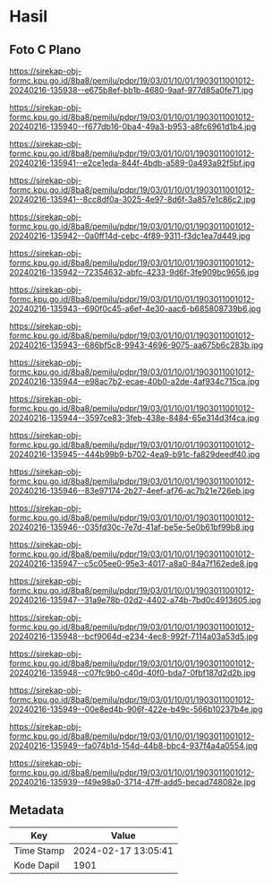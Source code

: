 # Hasil

## Foto C Plano

https://sirekap-obj-formc.kpu.go.id/8ba8/pemilu/pdpr/19/03/01/10/01/1903011001012-20240216-135938--e675b8ef-bb1b-4680-9aaf-977d85a0fe71.jpg

https://sirekap-obj-formc.kpu.go.id/8ba8/pemilu/pdpr/19/03/01/10/01/1903011001012-20240216-135940--f677db16-0ba4-49a3-b953-a8fc6961d1b4.jpg

https://sirekap-obj-formc.kpu.go.id/8ba8/pemilu/pdpr/19/03/01/10/01/1903011001012-20240216-135941--e2ce1eda-844f-4bdb-a589-0a493a92f5bf.jpg

https://sirekap-obj-formc.kpu.go.id/8ba8/pemilu/pdpr/19/03/01/10/01/1903011001012-20240216-135941--8cc8df0a-3025-4e97-8d6f-3a857e1c86c2.jpg

https://sirekap-obj-formc.kpu.go.id/8ba8/pemilu/pdpr/19/03/01/10/01/1903011001012-20240216-135942--0a0ff14d-cebc-4f89-9311-f3dc1ea7d449.jpg

https://sirekap-obj-formc.kpu.go.id/8ba8/pemilu/pdpr/19/03/01/10/01/1903011001012-20240216-135942--72354632-abfc-4233-9d6f-3fe909bc9656.jpg

https://sirekap-obj-formc.kpu.go.id/8ba8/pemilu/pdpr/19/03/01/10/01/1903011001012-20240216-135943--690f0c45-a6ef-4e30-aac6-b685808739b6.jpg

https://sirekap-obj-formc.kpu.go.id/8ba8/pemilu/pdpr/19/03/01/10/01/1903011001012-20240216-135943--686bf5c8-9943-4696-9075-aa675b6c283b.jpg

https://sirekap-obj-formc.kpu.go.id/8ba8/pemilu/pdpr/19/03/01/10/01/1903011001012-20240216-135944--e98ac7b2-ecae-40b0-a2de-4af934c715ca.jpg

https://sirekap-obj-formc.kpu.go.id/8ba8/pemilu/pdpr/19/03/01/10/01/1903011001012-20240216-135944--3597ce83-3feb-438e-8484-65e314d3f4ca.jpg

https://sirekap-obj-formc.kpu.go.id/8ba8/pemilu/pdpr/19/03/01/10/01/1903011001012-20240216-135945--444b99b9-b702-4ea9-b91c-fa829deedf40.jpg

https://sirekap-obj-formc.kpu.go.id/8ba8/pemilu/pdpr/19/03/01/10/01/1903011001012-20240216-135946--83e97174-2b27-4eef-af76-ac7b21e726eb.jpg

https://sirekap-obj-formc.kpu.go.id/8ba8/pemilu/pdpr/19/03/01/10/01/1903011001012-20240216-135946--035fd30c-7e7d-41af-be5e-5e0b61bf99b8.jpg

https://sirekap-obj-formc.kpu.go.id/8ba8/pemilu/pdpr/19/03/01/10/01/1903011001012-20240216-135947--c5c05ee0-95e3-4017-a8a0-84a7f162ede8.jpg

https://sirekap-obj-formc.kpu.go.id/8ba8/pemilu/pdpr/19/03/01/10/01/1903011001012-20240216-135947--31a9e78b-02d2-4402-a74b-7bd0c4913605.jpg

https://sirekap-obj-formc.kpu.go.id/8ba8/pemilu/pdpr/19/03/01/10/01/1903011001012-20240216-135948--bcf9064d-e234-4ec8-992f-7114a03a53d5.jpg

https://sirekap-obj-formc.kpu.go.id/8ba8/pemilu/pdpr/19/03/01/10/01/1903011001012-20240216-135948--c07fc9b0-c40d-40f0-bda7-0fbf187d2d2b.jpg

https://sirekap-obj-formc.kpu.go.id/8ba8/pemilu/pdpr/19/03/01/10/01/1903011001012-20240216-135949--00e8ed4b-906f-422e-b49c-566b10237b4e.jpg

https://sirekap-obj-formc.kpu.go.id/8ba8/pemilu/pdpr/19/03/01/10/01/1903011001012-20240216-135949--fa074b1d-154d-44b8-bbc4-937f4a4a0554.jpg

https://sirekap-obj-formc.kpu.go.id/8ba8/pemilu/pdpr/19/03/01/10/01/1903011001012-20240216-135939--f49e98a0-3714-47ff-add5-becad748082e.jpg


## Metadata

| Key        | Value               |
| ---------- | ------------------- |
| Time Stamp | 2024-02-17 13:05:41 |
| Kode Dapil | 1901                |



